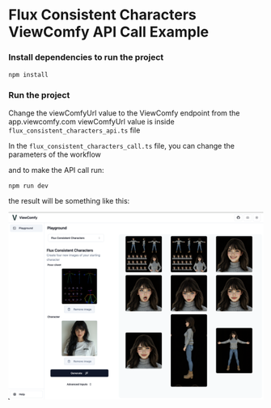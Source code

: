 # Flux Consistent Characters ViewComfy API Call Example

### Install dependencies to run the project

```
npm install
```

### Run the project

Change the viewComfyUrl value to the ViewComfy endpoint from the app.viewcomfy.com
viewComfyUrl value is inside `flux_consistent_characters_api.ts` file

In the `flux_consistent_characters_call.ts` file, you can change the parameters of the workflow

and to make the API call run:

```
npm run dev
```

the result will be something like this:

![flux consistent characters result](https://raw.githubusercontent.com/ViewComfy/cloud-public/main/workflows/flux-consistent-characters/flux_consistent_characters_result.png "flux consistent characters result")